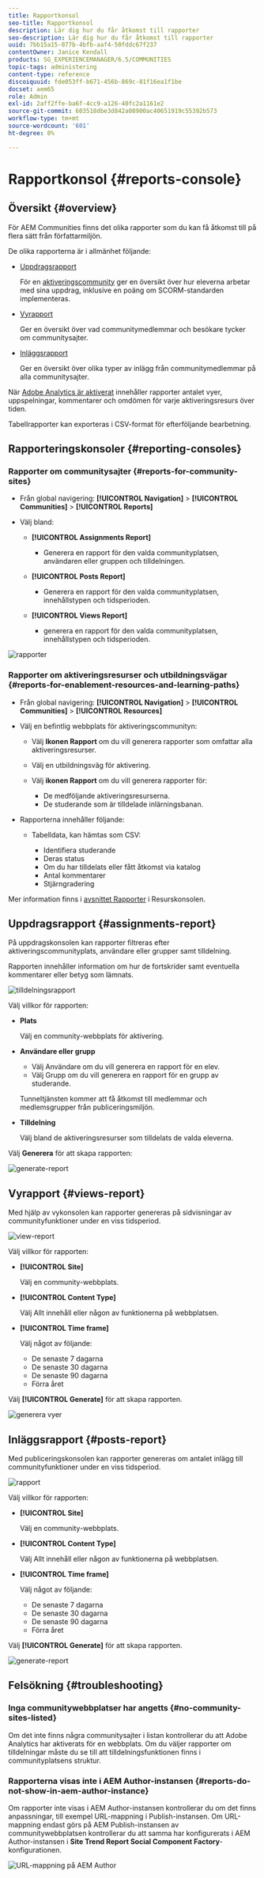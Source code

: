 ```yaml
---
title: Rapportkonsol
seo-title: Rapportkonsol
description: Lär dig hur du får åtkomst till rapporter
seo-description: Lär dig hur du får åtkomst till rapporter
uuid: 7bb15a15-077b-4bfb-aaf4-50fddc67f237
contentOwner: Janice Kendall
products: SG_EXPERIENCEMANAGER/6.5/COMMUNITIES
topic-tags: administering
content-type: reference
discoiquuid: fde053ff-b671-456b-869c-81f16ea1f1be
docset: aem65
role: Admin
exl-id: 2aff2ffe-ba6f-4cc9-a126-40fc2a1161e2
source-git-commit: 603518dbe3d842a08900ac40651919c55392b573
workflow-type: tm+mt
source-wordcount: '601'
ht-degree: 0%

---
```


# Rapportkonsol {#reports-console}

## Översikt {#overview}

För AEM Communities finns det olika rapporter som du kan få åtkomst till på flera sätt från författarmiljön.

De olika rapporterna är i allmänhet följande:

* [Uppdragsrapport](#assignments-report)

   För en [aktiveringscommunity](/help/communities/overview.md#enablement-community) ger en översikt över hur eleverna arbetar med sina uppdrag, inklusive en poäng om SCORM-standarden implementeras.

* [Vyrapport](#views-report)

   Ger en översikt över vad communitymedlemmar och besökare tycker om communitysajter.

* [Inläggsrapport](#posts-report)

   Ger en översikt över olika typer av inlägg från communitymedlemmar på alla communitysajter.

När [Adobe Analytics är aktiverat](/help/communities/sites-console.md#analytics) innehåller rapporter antalet vyer, uppspelningar, kommentarer och omdömen för varje aktiveringsresurs över tiden.

Tabellrapporter kan exporteras i CSV-format för efterföljande bearbetning.

## Rapporteringskonsoler {#reporting-consoles}

### Rapporter om communitysajter {#reports-for-community-sites}

* Från global navigering: **[!UICONTROL Navigation]** > **[!UICONTROL Communities]** > **[!UICONTROL Reports]**

* Välj bland:

   * **[!UICONTROL Assignments Report]**

      * Generera en rapport för den valda communityplatsen, användaren eller gruppen och tilldelningen.
   * **[!UICONTROL Posts Report]**

      * Generera en rapport för den valda communityplatsen, innehållstypen och tidsperioden.
   * **[!UICONTROL Views Report]**

      * generera en rapport för den valda communityplatsen, innehållstypen och tidsperioden.



![rapporter](assets/reports1.png)

### Rapporter om aktiveringsresurser och utbildningsvägar {#reports-for-enablement-resources-and-learning-paths}

* Från global navigering: **[!UICONTROL Navigation]** > **[!UICONTROL Communities]** > **[!UICONTROL Resources]**

* Välj en befintlig webbplats för aktiveringscommunityn:

   * Välj **Ikonen Rapport** om du vill generera rapporter som omfattar alla aktiveringsresurser.
   * Välj en utbildningsväg för aktivering.
   * Välj **ikonen Rapport** om du vill generera rapporter för:

      * De medföljande aktiveringsresurserna.
      * De studerande som är tilldelade inlärningsbanan.

* Rapporterna innehåller följande:

   * Tabelldata, kan hämtas som CSV:

      * Identifiera studerande
      * Deras status
      * Om du har tilldelats eller fått åtkomst via katalog
      * Antal kommentarer
      * Stjärngradering

Mer information finns i [avsnittet Rapporter](/help/communities/resources.md#report) i Resurskonsolen.

## Uppdragsrapport {#assignments-report}

På uppdragskonsolen kan rapporter filtreras efter aktiveringscommunityplats, användare eller grupper samt tilldelning.

Rapporten innehåller information om hur de fortskrider samt eventuella kommentarer eller betyg som lämnats.

![tilldelningsrapport](assets/assignment-report.png)

Välj villkor för rapporten:

* **Plats**

   Välj en community-webbplats för aktivering.

* **Användare eller grupp**
   * Välj Användare om du vill generera en rapport för en elev.
   * Välj Grupp om du vill generera en rapport för en grupp av studerande.

   Tunneltjänsten kommer att få åtkomst till medlemmar och medlemsgrupper från publiceringsmiljön.

* **Tilldelning**

   Välj bland de aktiveringsresurser som tilldelats de valda eleverna.

Välj **Generera** för att skapa rapporten:

![generate-report](assets/generate-assignment-report.png)

## Vyrapport {#views-report}

Med hjälp av vykonsolen kan rapporter genereras på sidvisningar av communityfunktioner under en viss tidsperiod.

![view-report](assets/view-report.png)

Välj villkor för rapporten:

* **[!UICONTROL Site]**

   Välj en community-webbplats.

* **[!UICONTROL Content Type]**

   Välj Allt innehåll eller någon av funktionerna på webbplatsen.

* **[!UICONTROL Time frame]**

   Välj något av följande:

   * De senaste 7 dagarna
   * De senaste 30 dagarna
   * De senaste 90 dagarna
   * Förra året

Välj **[!UICONTROL Generate]** för att skapa rapporten.

![generera vyer](assets/generate-views.png)

## Inläggsrapport {#posts-report}

Med publiceringskonsolen kan rapporter genereras om antalet inlägg till communityfunktioner under en viss tidsperiod.

![rapport](assets/posts-report.png)

Välj villkor för rapporten:

* **[!UICONTROL Site]**

   Välj en community-webbplats.

* **[!UICONTROL Content Type]**

   Välj Allt innehåll eller någon av funktionerna på webbplatsen.

* **[!UICONTROL Time frame]**

   Välj något av följande:

   * De senaste 7 dagarna
   * De senaste 30 dagarna
   * De senaste 90 dagarna
   * Förra året

Välj **[!UICONTROL Generate]** för att skapa rapporten.

![generate-report](assets/generate-posts-report.png)

## Felsökning {#troubleshooting}

### Inga communitywebbplatser har angetts {#no-community-sites-listed}

Om det inte finns några communitysajter i listan kontrollerar du att Adobe Analytics har aktiverats för en webbplats. Om du väljer rapporter om tilldelningar måste du se till att tilldelningsfunktionen finns i communityplatsens struktur.

### Rapporterna visas inte i AEM Author-instansen {#reports-do-not-show-in-aem-author-instance}

Om rapporter inte visas i AEM Author-instansen kontrollerar du om det finns anpassningar, till exempel URL-mappning i Publish-instansen. Om URL-mappning endast görs på AEM Publish-instansen av communitywebbplatsen kontrollerar du att samma har konfigurerats i AEM Author-instansen i **Site Trend Report Social Component Factory**-konfigurationen.

![URL-mappning på AEM Author](assets/sitetrend.png)
